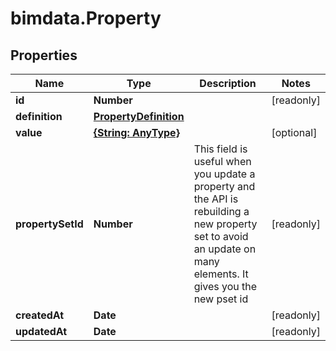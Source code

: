 # bimdata.Property

## Properties

Name | Type | Description | Notes
------------ | ------------- | ------------- | -------------
**id** | **Number** |  | [readonly] 
**definition** | [**PropertyDefinition**](PropertyDefinition.md) |  | 
**value** | [**{String: AnyType}**](AnyType.md) |  | [optional] 
**propertySetId** | **Number** | This field is useful when you update a property and the  API is rebuilding a new property set to avoid an update on many elements. It gives you the new pset id | [readonly] 
**createdAt** | **Date** |  | [readonly] 
**updatedAt** | **Date** |  | [readonly] 


